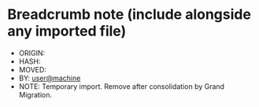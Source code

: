 # Breadcrumb note (include alongside any imported file)

- ORIGIN: <full original path>
- HASH: <sha256>
- MOVED: <ISO timestamp>
- BY: <user@machine>
- NOTE: Temporary import. Remove after consolidation by Grand Migration.
